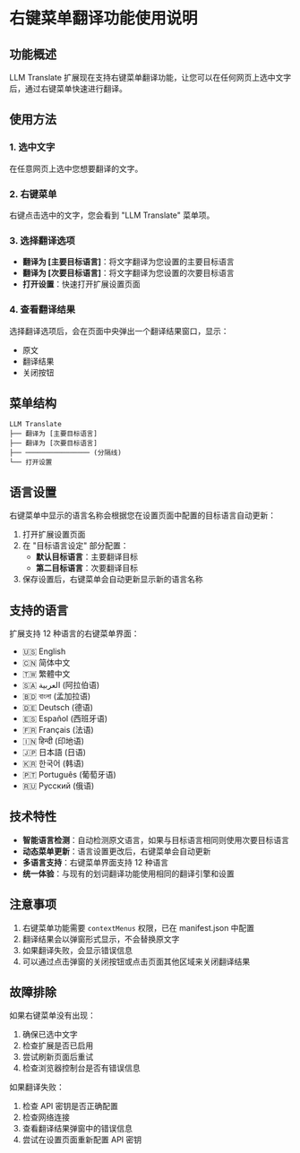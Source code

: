 # 右键菜单翻译功能使用说明

## 功能概述

LLM Translate 扩展现在支持右键菜单翻译功能，让您可以在任何网页上选中文字后，通过右键菜单快速进行翻译。

## 使用方法

### 1. 选中文字
在任意网页上选中您想要翻译的文字。

### 2. 右键菜单
右键点击选中的文字，您会看到 "LLM Translate" 菜单项。

### 3. 选择翻译选项
- **翻译为 [主要目标语言]**：将文字翻译为您设置的主要目标语言
- **翻译为 [次要目标语言]**：将文字翻译为您设置的次要目标语言
- **打开设置**：快速打开扩展设置页面

### 4. 查看翻译结果
选择翻译选项后，会在页面中央弹出一个翻译结果窗口，显示：
- 原文
- 翻译结果
- 关闭按钮

## 菜单结构

```
LLM Translate
├── 翻译为 [主要目标语言]
├── 翻译为 [次要目标语言]
├── ──────────────── (分隔线)
└── 打开设置
```

## 语言设置

右键菜单中显示的语言名称会根据您在设置页面中配置的目标语言自动更新：

1. 打开扩展设置页面
2. 在 "目标语言设定" 部分配置：
   - **默认目标语言**：主要翻译目标
   - **第二目标语言**：次要翻译目标
3. 保存设置后，右键菜单会自动更新显示新的语言名称

## 支持的语言

扩展支持 12 种语言的右键菜单界面：
- 🇺🇸 English
- 🇨🇳 简体中文
- 🇹🇼 繁體中文
- 🇸🇦 العربية (阿拉伯语)
- 🇧🇩 বাংলা (孟加拉语)
- 🇩🇪 Deutsch (德语)
- 🇪🇸 Español (西班牙语)
- 🇫🇷 Français (法语)
- 🇮🇳 हिन्दी (印地语)
- 🇯🇵 日本語 (日语)
- 🇰🇷 한국어 (韩语)
- 🇵🇹 Português (葡萄牙语)
- 🇷🇺 Русский (俄语)

## 技术特性

- **智能语言检测**：自动检测原文语言，如果与目标语言相同则使用次要目标语言
- **动态菜单更新**：语言设置更改后，右键菜单会自动更新
- **多语言支持**：右键菜单界面支持 12 种语言
- **统一体验**：与现有的划词翻译功能使用相同的翻译引擎和设置

## 注意事项

1. 右键菜单功能需要 `contextMenus` 权限，已在 manifest.json 中配置
2. 翻译结果会以弹窗形式显示，不会替换原文字
3. 如果翻译失败，会显示错误信息
4. 可以通过点击弹窗的关闭按钮或点击页面其他区域来关闭翻译结果

## 故障排除

如果右键菜单没有出现：
1. 确保已选中文字
2. 检查扩展是否已启用
3. 尝试刷新页面后重试
4. 检查浏览器控制台是否有错误信息

如果翻译失败：
1. 检查 API 密钥是否正确配置
2. 检查网络连接
3. 查看翻译结果弹窗中的错误信息
4. 尝试在设置页面重新配置 API 密钥
